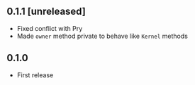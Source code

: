 ## 0.1.1 [unreleased]

- Fixed conflict with Pry
- Made `owner` method private to behave like `Kernel` methods

## 0.1.0

- First release
